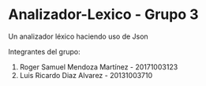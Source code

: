 # Analizador-Lexico - Grupo 3
Un analizador léxico haciendo uso de Json

Integrantes del grupo:
1. Roger Samuel Mendoza Martínez - 20171003123 
2. Luis Ricardo Diaz Alvarez - 20131003710
